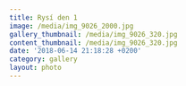 ```yaml
---
title: Rysí den 1
image: /media/img_9026_2000.jpg
gallery_thumbnail: /media/img_9026_320.jpg
content_thumbnail: /media/img_9026_320.jpg
date: '2018-06-14 21:18:28 +0200'
category: gallery
layout: photo
---
```


